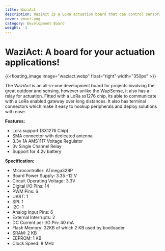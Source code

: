 ```yaml
---
title: WaziAct
description: WaziAct is a LoRa actuation board that can control sensors and actuators
cover: cover.png
category: Development Board
weight: -1
---
```


# WaziAct: A board for your actuation applications!

{{<floating_image image="waziact.webp" float="right" width="350px" >}}

The WaziAct is an all-in-one development board for projects involving the great outdoor and sensing, however unlike the WaziSense, it also has a relay for actuation. Fitted with a LoRa sx1276 chip, its able to communicate with a LoRa enabled gateway over long distances. It also has terminal connectors which make it easy to hookup peripherals and deploy solutions with ease.

**Features:**
- Lora support (SX1276 Chip)
- SMA connector with dedicated antenna
- 3.3v 1A AMS1117 Voltage Regulator
- 3v Single Channel Relay
- Support for 4.2v battery

**Specification:**
- Microcontroller: ATmega328P
- Board Power Supply: 3.35 -12 V
- Circuit Operating Voltage: 3.3V
- Digital I/O Pins: 14
- PWM Pins: 6
- UART: 1
- SPI: 1
- I2C: 1
- Analog Input Pins: 6
- External Interrupts: 2
- DC Current per I/O Pin: 40 mA
- Flash Memory: 32KB of which 2 KB used by bootloader
- SRAM: 2 KB
- EEPROM: 1 KB
- Clock Speed: 8 MHz
